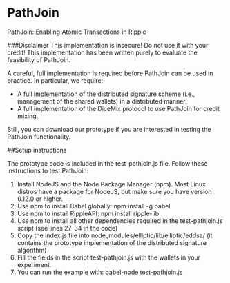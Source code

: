 # PathJoin
PathJoin: Enabling Atomic Transactions in Ripple

###Disclaimer
This implementation is insecure! Do not use it with your credit! This implementation has been written purely to evaluate the feasibility of PathJoin.

A careful, full implementation is required before PathJoin can be used in practice. In particular, we require:

 - A full implementation of the distributed signature scheme (i.e., management of the shared wallets) in a distributed manner. 
 - A full implementation of the DiceMix protocol to use PathJoin for credit mixing. 
 
Still, you can download our prototype if you are interested in testing the PathJoin functionality. 
 
##Setup instructions

The prototype code is included in the test-pathjoin.js file. Follow these instructions to test PathJoin:


1. Install NodeJS and the Node Package Manager (npm). Most Linux distros have a package for NodeJS, but make sure you have version 0.12.0 or higher.
1. Use npm to install Babel globally: npm install -g babel
1. Use npm to install RippleAPI: npm install ripple-lib
1. Use npm to install all other dependencies required in the test-pathjoin.js script (see lines 27-34 in the code)
1. Copy the index.js file into node_modules/elliptic/lib/elliptic/eddsa/ (it contains the prototype  implementation of the distributed signature algorithm)
1. Fill the fields in the script test-pathjoin.js with the wallets in your experiment.
1. You can run the example with: babel-node test-pathjoin.js
